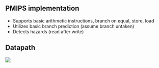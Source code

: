 ## PMIPS implementation 
- Supports basic arithmetic instructions, branch on equal, store, load
- Utilizes basic branch prediction (assume branch untaken)
- Detects hazards (read after write)

## Datapath
![](http://i.imgur.com/Ql4E1qS.png)